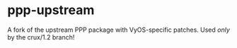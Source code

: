 ppp-upstream
============

A fork of the upstream PPP package with VyOS-specific patches. Used _only_ by the crux/1.2 branch!
